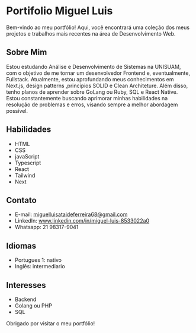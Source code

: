 ﻿# Portifolio Miguel Luis



Bem-vindo ao meu portfólio! Aqui, você encontrará uma coleção dos meus projetos e trabalhos mais recentes na área de Desenvolvimento Web.

## Sobre Mim

Estou estudando Análise e Desenvolvimento de Sistemas na UNISUAM, com o objetivo de me tornar um desenvolvedor Frontend e, eventualmente, Fullstack. Atualmente, estou aprofundando meus conhecimentos em Next.js, design patterns ,princípios SOLID e Clean Architeture. Além disso, tenho planos de aprender sobre GoLang ou Ruby, SQL e React Native. Estou constantemente buscando aprimorar minhas habilidades na resolução de problemas e erros, visando sempre a melhor abordagem possível.

## Habilidades
- HTML
- CSS
- javaScript
- Typescript
- React
- Tailwind
- Next

## Contato
- E-mail: miguelluisataideferreira68@gmail.com
- LinkedIn: www.linkedin.com/in/miguel-luis-8533022a0
- Whatsapp: 21 98317-9041


## Idiomas
- Portugues 1: nativo
- Inglês: intermediario



## Interesses
- Backend
- Golang ou PHP
- SQL


Obrigado por visitar o meu portfólio! 
